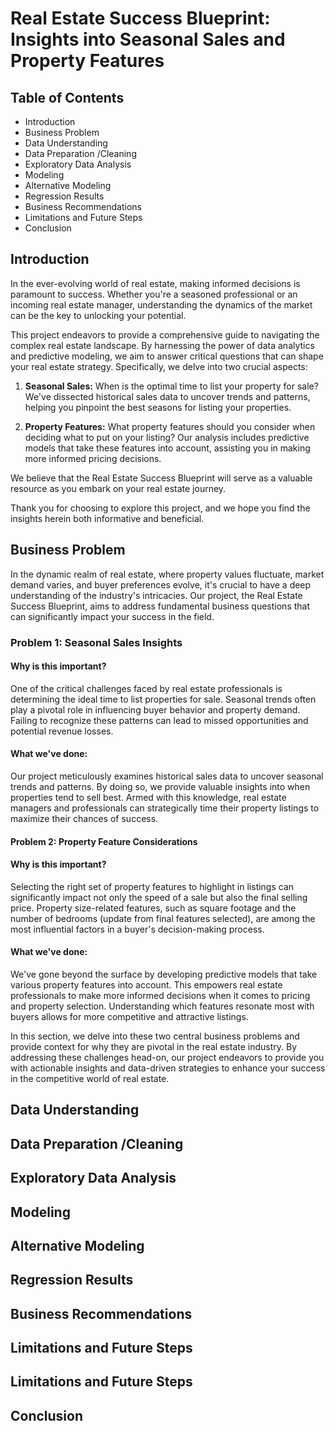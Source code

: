 # Real Estate Success Blueprint: Insights into Seasonal Sales and Property Features

## Table of Contents

* Introduction
* Business Problem
* Data Understanding
* Data Preparation /Cleaning
* Exploratory Data Analysis
* Modeling
* Alternative Modeling
* Regression Results
* Business Recommendations
* Limitations and Future Steps
* Conclusion

## Introduction

In the ever-evolving world of real estate, making informed decisions is paramount to success. Whether you're a seasoned professional or an incoming real estate manager, understanding the dynamics of the market can be the key to unlocking your potential.

This project endeavors to provide a comprehensive guide to navigating the complex real estate landscape. By harnessing the power of data analytics and predictive modeling, we aim to answer critical questions that can shape your real estate strategy. Specifically, we delve into two crucial aspects:

1. **Seasonal Sales:** When is the optimal time to list your property for sale? We've dissected historical sales data to uncover trends and patterns, helping you pinpoint the best seasons for listing your properties.

2. **Property Features:** What property features should you consider when deciding what to put on your listing? Our analysis includes predictive models that take these features into account, assisting you in making more informed pricing decisions.

We believe that the Real Estate Success Blueprint will serve as a valuable resource as you embark on your real estate journey.

Thank you for choosing to explore this project, and we hope you find the insights herein both informative and beneficial.

## Business Problem

In the dynamic realm of real estate, where property values fluctuate, market demand varies, and buyer preferences evolve, it's crucial to have a deep understanding of the industry's intricacies. Our project, the Real Estate Success Blueprint, aims to address fundamental business questions that can significantly impact your success in the field.

### Problem 1: Seasonal Sales Insights

#### Why is this important?

One of the critical challenges faced by real estate professionals is determining the ideal time to list properties for sale. Seasonal trends often play a pivotal role in influencing buyer behavior and property demand. Failing to recognize these patterns can lead to missed opportunities and potential revenue losses.

#### What we've done:

Our project meticulously examines historical sales data to uncover seasonal trends and patterns. By doing so, we provide valuable insights into when properties tend to sell best. Armed with this knowledge, real estate managers and professionals can strategically time their property listings to maximize their chances of success.

#### Problem 2: Property Feature Considerations

#### Why is this important?

Selecting the right set of property features to highlight in listings can significantly impact not only the speed of a sale but also the final selling price. Property size-related features, such as square footage and the number of bedrooms (update from final features selected), are among the most influential factors in a buyer's decision-making process.

#### What we've done:

We've gone beyond the surface by developing predictive models that take various property features into account. This empowers real estate professionals to make more informed decisions when it comes to pricing and property selection. Understanding which features resonate most with buyers allows for more competitive and attractive listings.

In this section, we delve into these two central business problems and provide context for why they are pivotal in the real estate industry. By addressing these challenges head-on, our project endeavors to provide you with actionable insights and data-driven strategies to enhance your success in the competitive world of real estate.

## Data Understanding

## Data Preparation /Cleaning

## Exploratory Data Analysis

## Modeling

## Alternative Modeling

## Regression Results

## Business Recommendations

## Limitations and Future Steps

## Limitations and Future Steps

## Conclusion
